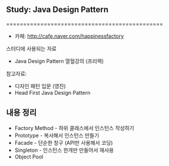 ## Study: Java Design Pattern
==============================================
* 카페: http://cafe.naver.com/happinessfactory

스터디에 사용되는 자료
- Java Design Pattern 열혈강의 (프리렉)

참고자료:
- 디자인 패턴 입문 (영진)
- Head First Java Design Pattern


내용 정리
---------------
* Factory Method - 하위 클래스에서 인스턴스 작성하기
* Prototype - 복사해서 인스턴스 만들기
* Facade - 단순한 창구 (API만 사용해서 코딩)
* Singleton - 인스턴스 한개만 만들어서 재사용
* Object Pool
